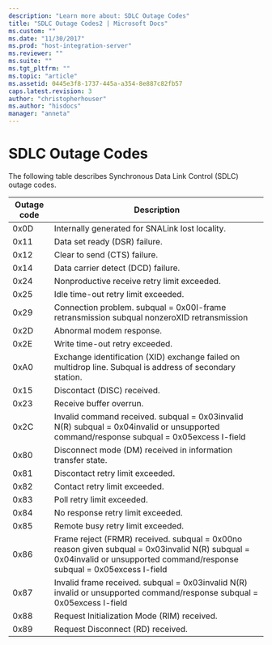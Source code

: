 ```yaml
---
description: "Learn more about: SDLC Outage Codes"
title: "SDLC Outage Codes2 | Microsoft Docs"
ms.custom: ""
ms.date: "11/30/2017"
ms.prod: "host-integration-server"
ms.reviewer: ""
ms.suite: ""
ms.tgt_pltfrm: ""
ms.topic: "article"
ms.assetid: 0445e3f8-1737-445a-a354-8e887c82fb57
caps.latest.revision: 3
author: "christopherhouser"
ms.author: "hisdocs"
manager: "anneta"
---
```

# SDLC Outage Codes
The following table describes Synchronous Data Link Control (SDLC) outage codes.  
  
|Outage code|Description|  
|-----------------|-----------------|  
|0x0D|Internally generated for SNALink lost locality.|  
|0x11|Data set ready (DSR) failure.|  
|0x12|Clear to send (CTS) failure.|  
|0x14|Data carrier detect (DCD) failure.|  
|0x24|Nonproductive receive retry limit exceeded.|  
|0x25|Idle time-out retry limit exceeded.|  
|0x29|Connection problem. subqual = 0x00I-frame retransmission subqual nonzeroXID retransmission|  
|0x2D|Abnormal modem response.|  
|0x2E|Write time-out retry exceeded.|  
|0xA0|Exchange identification (XID) exchange failed on multidrop line. Subqual is address of secondary station.|  
|0x15|Discontact (DISC) received.|  
|0x23|Receive buffer overrun.|  
|0x2C|Invalid command received. subqual = 0x03invalid N(R) subqual = 0x04invalid or unsupported command/response subqual = 0x05excess I-field|  
|0x80|Disconnect mode (DM) received in information transfer state.|  
|0x81|Discontact retry limit exceeded.|  
|0x82|Contact retry limit exceeded.|  
|0x83|Poll retry limit exceeded.|  
|0x84|No response retry limit exceeded.|  
|0x85|Remote busy retry limit exceeded.|  
|0x86|Frame reject (FRMR) received. subqual = 0x00no reason given subqual = 0x03invalid N(R) subqual = 0x04invalid or unsupported command/response subqual = 0x05excess I-field|  
|0x87|Invalid frame received. subqual = 0x03invalid N(R) invalid or unsupported command/response subqual = 0x05excess I-field|  
|0x88|Request Initialization Mode (RIM) received.|  
|0x89|Request Disconnect (RD) received.|
